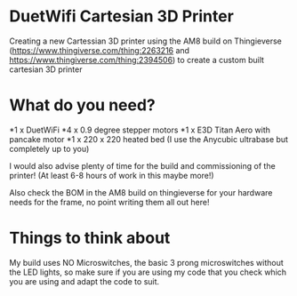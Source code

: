 # DuetWifi Cartesian 3D Printer

Creating a new Cartessian 3D printer using the AM8 build on Thingieverse (https://www.thingiverse.com/thing:2263216 and https://www.thingiverse.com/thing:2394506) to create a custom built cartesian 3D printer

# What do you need?

*1 x DuetWiFi
*4 x 0.9 degree stepper motors
*1 x E3D Titan Aero with pancake motor
*1 x 220 x 220 heated bed (I use the Anycubic ultrabase but completely up to you)

I would also advise plenty of time for the build and commissioning of the printer! (At least 6-8 hours of work in this maybe more!)

Also check the BOM in the AM8 build on thingieverse for your hardware needs for the frame, no point writing them all out here!

# Things to think about

My build uses NO Microswitches, the basic 3 prong microswitches without the LED lights, so make sure if you are using my code that you check which you are using and adapt the code to suit.

